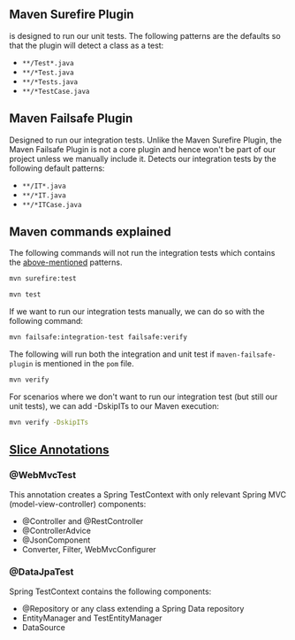 ## Maven Surefire Plugin
is designed to run our unit tests. The following patterns are the defaults so that the plugin will detect a class as a test:
- `**/Test*.java`
- `**/*Test.java`
- `**/*Tests.java`
- `**/*TestCase.java`

## Maven Failsafe Plugin
Designed to run our integration tests. Unlike the Maven Surefire Plugin, the Maven Failsafe Plugin is not a core plugin and hence won't be part of our project unless we manually include it. Detects our integration tests by the following default patterns:
- `**/IT*.java`
- `**/*IT.java`
- `**/*ITCase.java`


## Maven commands explained

The following commands will not run the integration tests which contains the [above-mentioned](#maven-failsafe-plugin) patterns. 
```bash
mvn surefire:test
```

```bash
mvn test
```

If we want to run our integration tests manually, we can do so with the following command:
```bash
mvn failsafe:integration-test failsafe:verify
```

The following will run both the integration and unit test if `maven-failsafe-plugin` is mentioned in the `pom` file.
```bash
mvn verify
```

For scenarios where we don't want to run our integration test (but still our unit tests), we can add -DskipITs to our Maven execution:
```bash
mvn verify -DskipITs
```

## [Slice Annotations](https://rieckpil.de/spring-boot-test-slices-overview-and-usage/)

### @WebMvcTest
This annotation creates a Spring TestContext with only relevant Spring MVC (model-view-controller) components:
- @Controller and @RestController
- @ControllerAdvice
- @JsonComponent
- Converter, Filter, WebMvcConfigurer

### @DataJpaTest
Spring TestContext contains the following components:
- @Repository or any class extending a Spring Data repository
- EntityManager and TestEntityManager
- DataSource